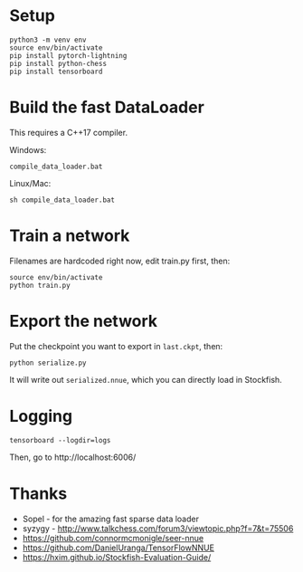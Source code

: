 # Setup
```
python3 -m venv env
source env/bin/activate
pip install pytorch-lightning
pip install python-chess
pip install tensorboard
```

# Build the fast DataLoader
This requires a C++17 compiler.

Windows:
```
compile_data_loader.bat
```

Linux/Mac:
```
sh compile_data_loader.bat
```

# Train a network

Filenames are hardcoded right now, edit train.py first, then:
```
source env/bin/activate
python train.py
```

# Export the network

Put the checkpoint you want to export in `last.ckpt`, then:
```
python serialize.py
```
It will write out `serialized.nnue`, which you can directly
load in Stockfish.

# Logging

```
tensorboard --logdir=logs
```
Then, go to http://localhost:6006/

# Thanks

* Sopel - for the amazing fast sparse data loader
* syzygy - http://www.talkchess.com/forum3/viewtopic.php?f=7&t=75506
* https://github.com/connormcmonigle/seer-nnue
* https://github.com/DanielUranga/TensorFlowNNUE
* https://hxim.github.io/Stockfish-Evaluation-Guide/
